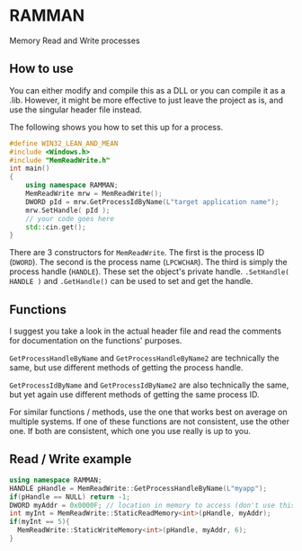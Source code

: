 # RAMMAN
Memory Read and Write processes

## How to use
You can either modify and compile this as a DLL or you can compile it as a .lib.
However, it might be more effective to just leave the project as is, and use the
singular header file instead.

The following shows you how to set this up for a process.
```cpp
#define WIN32_LEAN_AND_MEAN
#include <Windows.h>
#include "MemReadWrite.h"
int main()
{
	using namespace RAMMAN;
	MemReadWrite mrw = MemReadWrite();
	DWORD pId = mrw.GetProcessIdByName(L"target application name");
	mrw.SetHandle( pId );
	// your code goes here
	std::cin.get();
}
```
There are 3 constructors for `MemReadWrite`. The first is the process ID (`DWORD`).
The second is the process name (`LPCWCHAR`). The third is simply the process handle (`HANDLE`).
These set the object's private handle. `.SetHandle( HANDLE )` and `.GetHandle()` can be used
to set and get the handle.

## Functions
I suggest you take a look in the actual header file and read the comments for documentation
on the functions' purposes.

`GetProcessHandleByName` and `GetProcessHandleByName2` are technically the same, but use
different methods of getting the process handle.

`GetProcessIdByName` and `GetProcessIdByName2` are also technically the same, but yet again
use different methods of getting the same process ID.

For similar functions / methods, use the one that works best on average on multiple systems.
If one of these functions are not consistent, use the other one. If both are consistent,
which one you use really is up to you.

## Read / Write example
```cpp
using namespace RAMMAN;
HANDLE pHandle = MemReadWrite::GetProcessHandleByName(L"myapp");
if(pHandle == NULL) return -1;
DWORD myAddr = 0x0000F; // location in memory to access (don't use this one lol)
int myInt = MemReadWrite::StaticReadMemory<int>(pHandle, myAddr);
if(myInt == 5){
  MemReadWrite::StaticWriteMemory<int>(pHandle, myAddr, 6);
}
```
